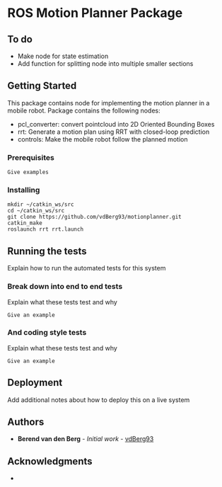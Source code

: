 # ROS Motion Planner Package

## To do
* Make node for state estimation
* Add function for splitting node into multiple smaller sections


## Getting Started

This package contains node for implementing the motion planner in a mobile robot.
Package contains the following nodes:
* pcl_converter: convert pointcloud into 2D Oriented Bounding Boxes
* rrt: Generate a motion plan using RRT with closed-loop prediction
* controls: Make the mobile robot follow the planned motion

### Prerequisites

```
Give examples
```

### Installing

```
mkdir ~/catkin_ws/src
cd ~/catkin_ws/src
git clone https://github.com/vdBerg93/motionplanner.git
catkin_make
roslaunch rrt rrt.launch
```
## Running the tests

Explain how to run the automated tests for this system

### Break down into end to end tests

Explain what these tests test and why

```
Give an example
```

### And coding style tests

Explain what these tests test and why

```
Give an example
```

## Deployment

Add additional notes about how to deploy this on a live system

## Authors

* **Berend van den Berg** - *Initial work* - [vdBerg93](https://github.com/vdBerg93)

## Acknowledgments

* 
